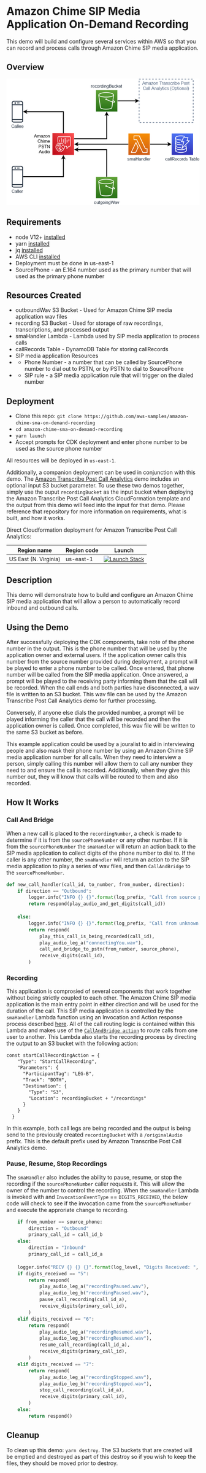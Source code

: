 # Amazon Chime SIP Media Application On-Demand Recording

This demo will build and configure several services within AWS so that you can record and process calls through Amazon Chime SIP media application.

## Overview

![Overview](images/sma-on-demand-recording.png)

## Requirements

- node V12+ [installed](https://nodejs.org/en/download/)
- yarn [installed](https://yarnpkg.com/getting-started/install)
- jq [installed](https://stedolan.github.io/jq/download/)
- AWS CLI [installed](https://docs.aws.amazon.com/cli/latest/userguide/install-cliv2.html)
- Deployment must be done in us-east-1
- SourcePhone - an E.164 number used as the primary number that will used as the primary phone number

## Resources Created

- outboundWav S3 Bucket - Used for Amazon Chime SIP media application wav files
- recording S3 Bucket - Used for storage of raw recordings, transcriptions, and processed output
- smaHandler Lambda - Lambda used by SIP media application to process calls
- callRecords Table - DynamoDB Table for storing callRecords
- SIP media application Resources
- - Phone Number - a number that can be called by SourcePhone number to dial out to PSTN, or by PSTN to dial to SourcePhone
- - SIP rule - a SIP media application rule that will trigger on the dialed number

## Deployment

- Clone this repo: `git clone https://github.com/aws-samples/amazon-chime-sma-on-demand-recording`
- `cd amazon-chime-sma-on-demand-recording`
- `yarn launch`
- Accept prompts for CDK deployment and enter phone number to be used as the source phone number

All resources will be deployed in `us-east-1`.

Additionally, a companion deployment can be used in conjunction with this demo. The [Amazon Transcribe Post Call Analytics](https://github.com/aws-samples/amazon-transcribe-post-call-analytics) demo includes an optional input S3 bucket parameter. To use these two demos together, simply use the ouput `recordingBucket` as the input bucket when deploying the Amazon Transcribe Post Call Analytics CloudFormation template and the output from this demo will feed into the input for that demo. Please reference that repository for more information on requirements, what is built, and how it works.

Direct Cloudformation deployment for Amazon Transcribe Post Call Analytics:

| Region name           | Region code | Launch                                                                                                                                                                                                                                                                                                                                               |
| --------------------- | ----------- | ---------------------------------------------------------------------------------------------------------------------------------------------------------------------------------------------------------------------------------------------------------------------------------------------------------------------------------------------------- |
| US East (N. Virginia) | us-east-1   | [![Launch Stack](https://cdn.rawgit.com/buildkite/cloudformation-launch-stack-button-svg/master/launch-stack.svg)](https://us-east-1.console.aws.amazon.com/cloudformation/home?region=us-east-1#/stacks/create/review?templateURL=https://s3.us-east-1.amazonaws.com/aws-ml-blog-us-east-1/artifacts/pca/pca-main.yaml&stackName=PostCallAnalytics) |

## Description

This demo will demonstrate how to build and configure an Amazon Chime SIP media application that will allow a person to automatically record inbound and outbound calls.

## Using the Demo

After successfully deploying the CDK components, take note of the phone number in the output. This is the phone number that will be used by the application owner and external users. If the application owner calls this number from the source number provided during deployment, a prompt will be played to enter a phone number to be called. Once entered, that phone number will be called from the SIP media application. Once answered, a prompt will be played to the receiving party informing them that the call will be recorded. When the call ends and both parties have disconnected, a wav file is written to an S3 bucket. This wav file can be used by the Amazon Transcribe Post Call Analytics demo for further processing.

Conversely, if anyone else dials the provided number, a prompt will be played informing the caller that the call will be recorded and then the application owner is called. Once completed, this wav file will be written to the same S3 bucket as before.

This example application could be used by a jouralist to aid in interviewing people and also mask their phone number by using an Amazon Chime SIP media application number for all calls. When they need to interview a person, simply calling this number will allow them to call any number they need to and ensure the call is recorded. Additionally, when they give this number out, they will know that calls will be routed to them and also recorded.

## How It Works

### Call And Bridge

When a new call is placed to the `recordingNumber`, a check is made to determine if it is from the `sourcePhoneNumber` or any other number. If it is from the `sourcePhoneNumber` the `smaHandler` will return an action back to the SIP media application to collect digits of the phone number to dial to. If the caller is any other number, the `smaHandler` will return an action to the SIP media application to play a series of wav files, and then `CallAndBridge` to the `sourcePhoneNumber`.

```python
def new_call_handler(call_id, to_number, from_number, direction):
    if direction == "Outbound":
        logger.info("INFO {} {}".format(log_prefix, "Call from source phone.  Getting digits to bridge call to."))
        return respond(play_audio_and_get_digits(call_id))

    else:
        logger.info("INFO {} {}".format(log_prefix, "Call from unknown number.  Bridging to source phone."))
        return respond(
            play_this_call_is_being_recorded(call_id),
            play_audio_leg_a("connectingYou.wav"),
            call_and_bridge_to_pstn(from_number, source_phone),
            receive_digits(call_id),
        )
```

### Recording

This application is comprosied of several components that work together without being strictly coupled to each other. The Amazon Chime SIP media application is the main entry point in either direction and will be used for the duration of the call. This SIP media application is controlled by the `smaHandler` Lambda function using an Invocation and Action response process described [here](https://docs.aws.amazon.com/chime/latest/dg/use-cases.html). All of the call routing logic is contained within this Lambda and makes use of the [`CallAndBridge action`](https://docs.aws.amazon.com/chime/latest/dg/call-and-bridge.html) to route calls from one user to another. This Lambda also starts the recording process by directing the output to an S3 bucket with the following action:

```
const startCallRecordingAction = {
    "Type": "StartCallRecording",
    "Parameters": {
      "ParticipantTag": "LEG-B",
      "Track": "BOTH",
      "Destination": {
        "Type": "S3",
        "Location": recordingBucket + "/recordings"
      }
    }
  }
```

In this example, both call legs are being recorded and the output is being send to the previously created `recordingBucket` with a `/originalAudio` prefix. This is the default prefix used by Amazon Transcribe Post Call Analytics demo.

### Pause, Resume, Stop Recordings

The `smaHandler` also includes the ability to pause, resume, or stop the recording if the `sourcePhoneNumber` caller requests it. This will allow the owner of the number to control the recording. When the `smaHandler` Lambda is invoked with and `InvocationEventType` == `DIGITS_RECEIVED`, the below code will check to see if the invocation came from the `sourcePhoneNumber` and execute the approriate change to recording.

```python
    if from_number == source_phone:
        direction = "Outbound"
        primary_call_id = call_id_b
    else:
        direction = "Inbound"
        primary_call_id = call_id_a

    logger.info("RECV {} {} {}".format(log_level, "Digits Received: ", digits_received))
    if digits_received == "5":
        return respond(
            play_audio_leg_a("recordingPaused.wav"),
            play_audio_leg_b("recordingPaused.wav"),
            pause_call_recording(call_id_a),
            receive_digits(primary_call_id),
        )
    elif digits_received == "6":
        return respond(
            play_audio_leg_a("recordingResumed.wav"),
            play_audio_leg_b("recordingResumed.wav"),
            resume_call_recording(call_id_a),
            receive_digits(primary_call_id),
        )
    elif digits_received == "7":
        return respond(
            play_audio_leg_a("recordingStopped.wav"),
            play_audio_leg_b("recordingStopped.wav"),
            stop_call_recording(call_id_a),
            receive_digits(primary_call_id),
        )
    else:
        return respond()
```

## Cleanup

To clean up this demo: `yarn destroy`. The S3 buckets that are created will be emptied and destroyed as part of this destroy so if you wish to keep the files, they should be moved prior to destroy.

